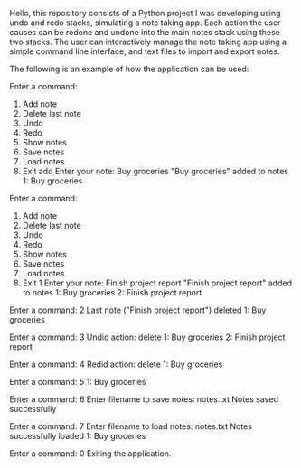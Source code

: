 Hello, this repository consists of a Python project I was developing using undo and redo stacks, simulating a note taking app. Each action the user causes can be redone and undone
into the main notes stack using these two stacks. The user can interactively manage the note taking app using a simple command line interface, and text files to import and export 
notes.

The following is an example of how the application can be used:

Enter a command:
1. Add note
2. Delete last note
3. Undo
4. Redo
5. Show notes
6. Save notes
7. Load notes
0. Exit
add
Enter your note: Buy groceries
"Buy groceries" added to notes
1: Buy groceries

Enter a command:
1. Add note
2. Delete last note
3. Undo
4. Redo
5. Show notes
6. Save notes
7. Load notes
0. Exit
1
Enter your note: Finish project report
"Finish project report" added to notes
1: Buy groceries
2: Finish project report

Enter a command:
2
Last note ("Finish project report") deleted
1: Buy groceries

Enter a command:
3
Undid action: delete
1: Buy groceries
2: Finish project report

Enter a command:
4
Redid action: delete
1: Buy groceries

Enter a command:
5
1: Buy groceries

Enter a command:
6
Enter filename to save notes: notes.txt
Notes saved successfully

Enter a command:
7
Enter filename to load notes: notes.txt
Notes successfully loaded
1: Buy groceries

Enter a command:
0
Exiting the application.
